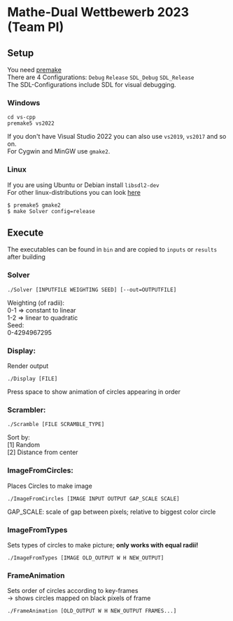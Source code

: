# Mathe-Dual Wettbewerb 2023 (Team PI)

## Setup
You need [premake](https://premake.github.io/)\
There are 4 Configurations: `Debug` `Release` `SDL_Debug` `SDL_Release`\
The SDL-Configurations include SDL for visual debugging.

### Windows
```
cd vs-cpp
premake5 vs2022
```
If you don't have Visual Studio 2022 you can also use `vs2019`, `vs2017` and so on.\
For Cygwin and MinGW use `gmake2`.

### Linux
If you are using Ubuntu or Debian install `libsdl2-dev`\
For other linux-distributions you can look [here](https://lazyfoo.net/tutorials/SDL/01_hello_SDL/linux/index.php)
```
$ premake5 gmake2
$ make Solver config=release
```

## Execute

The executables can be found in `bin` and are copied to `inputs` or `results` after building

### Solver
```
./Solver [INPUTFILE WEIGHTING SEED] [--out=OUTPUTFILE]
```
Weighting (of radii):\
0-1 => constant to linear\
1-2 => linear to quadratic\
Seed:\
0-4294967295

### Display:
Render output
```
./Display [FILE]
```
Press space to show animation of circles appearing in order

### Scrambler:
```
./Scramble [FILE SCRAMBLE_TYPE]
```
Sort by:\
[1] Random\
[2] Distance from center

### ImageFromCircles:
Places Circles to make image
```
./ImageFromCircles [IMAGE INPUT OUTPUT GAP_SCALE SCALE]
```
GAP_SCALE: scale of gap between pixels; relative to biggest color circle

### ImageFromTypes
Sets types of circles to make picture; **only works with equal radii!**
```
./ImageFromTypes [IMAGE OLD_OUTPUT W H NEW_OUTPUT]
```

### FrameAnimation
Sets order of circles according to key-frames\
-> shows circles mapped on black pixels of frame
```
./FrameAnimation [OLD_OUTPUT W H NEW_OUTPUT FRAMES...]
```